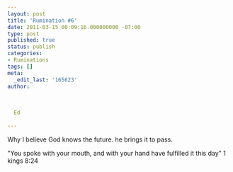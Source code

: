 ```yaml
---
layout: post
title: 'Rumination #6'
date: 2011-03-15 00:09:16.000000000 -07:00
type: post
published: true
status: publish
categories:
- Ruminations
tags: []
meta:
  _edit_last: '165623'
author:
  
  
  
  Ed
  
---
```

<p>Why I believe God knows the future. he brings it to pass.</p>
<p>"You spoke with your mouth, and with your hand have fulfilled it this day" 1 kings 8:24</p>

